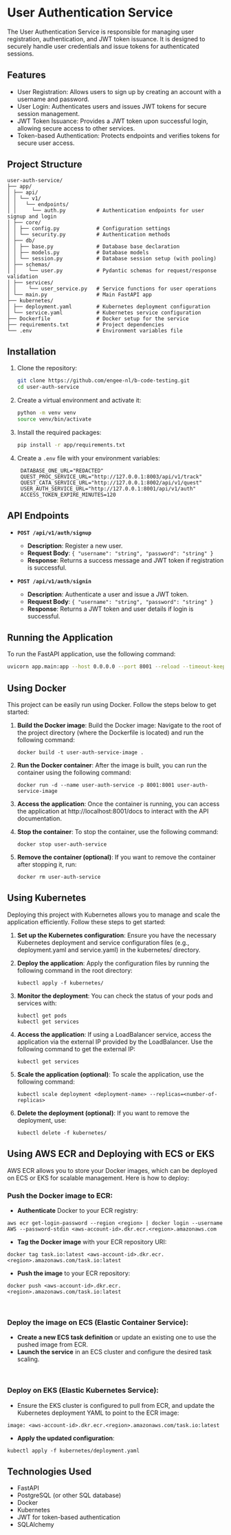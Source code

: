 # User Authentication Service

The User Authentication Service is responsible for managing user registration, authentication, and JWT token issuance. 
It is designed to securely handle user credentials and issue tokens for authenticated sessions.

## Features
- User Registration: Allows users to sign up by creating an account with a username and password.
- User Login: Authenticates users and issues JWT tokens for secure session management.
- JWT Token Issuance: Provides a JWT token upon successful login, allowing secure access to other services.
- Token-based Authentication: Protects endpoints and verifies tokens for secure user access.

## Project Structure
```plaintext 
user-auth-service/ 
├── app/ 
│ ├── api/ 
│ │ └── v1/ 
│ │   └── endpoints/ 
│ │     └── auth.py          # Authentication endpoints for user signup and login 
│ ├── core/ 
│ │ ├── config.py            # Configuration settings 
│ │ └── security.py          # Authentication methods
│ ├── db/
│ │ ├── base.py              # Database base declaration 
│ │ ├── models.py            # Database models 
│ │ └── session.py           # Database session setup (with pooling) 
│ ├── schemas/ 
│ │    └── user.py           # Pydantic schemas for request/response validation 
│ ├── services/ 
│ │    └── user_service.py   # Service functions for user operations 
│ └── main.py                # Main FastAPI app 
├── kubernetes/ 
│ ├── deployment.yaml        # Kubernetes deployment configuration 
│ └── service.yaml           # Kubernetes service configuration 
├── Dockerfile               # Docker setup for the service 
├── requirements.txt         # Project dependencies 
└── .env                     # Environment variables file 
```

## Installation

1. Clone the repository:
   ```bash
   git clone https://github.com/engee-nl/b-code-testing.git
   cd user-auth-service
   ```

2. Create a virtual environment and activate it:
   ```bash
   python -m venv venv
   source venv/bin/activate
   ```

3. Install the required packages:
   ```bash
   pip install -r app/requirements.txt
   ```

4. Create a `.env` file with your environment variables:
   ```plaintext
    DATABASE_ONE_URL="REDACTED"
    QUEST_PROC_SERVICE_URL="http://127.0.0.1:8003/api/v1/track"
    QUEST_CATA_SERVICE_URL="http://127.0.0.1:8002/api/v1/quest"
    USER_AUTH_SERVICE_URL="http://127.0.0.1:8001/api/v1/auth"
    ACCESS_TOKEN_EXPIRE_MINUTES=120
   ```

## API Endpoints

- **`POST /api/v1/auth/signup`**
  - **Description**: Register a new user.
  - **Request Body**: `{ "username": "string", "password": "string" }`
  - **Response**: Returns a success message and JWT token if registration is successful.

- **`POST /api/v1/auth/signin`**
  - **Description**: Authenticate a user and issue a JWT token.
  - **Request Body**: `{ "username": "string", "password": "string" }`
  - **Response**: Returns a JWT token and user details if login is successful.

## Running the Application

To run the FastAPI application, use the following command:

```bash
uvicorn app.main:app --host 0.0.0.0 --port 8001 --reload --timeout-keep-alive 180
```

## Using Docker

This project can be easily run using Docker. Follow the steps below to get started:

1. **Build the Docker image**:
   Build the Docker image: Navigate to the root of the project directory (where the Dockerfile is located) and run the following command:

   ```
   docker build -t user-auth-service-image .
   ```

2. **Run the Docker container**:
   After the image is built, you can run the container using the following command:

   ```
   docker run -d --name user-auth-service -p 8001:8001 user-auth-service-image
   ```

3. **Access the application**:
   Once the container is running, you can access the application at http://localhost:8001/docs to interact with the API documentation.

4. **Stop the container**:
   To stop the container, use the following command:

   ```
   docker stop user-auth-service
   ```

5. **Remove the container (optional)**:
   If you want to remove the container after stopping it, run:

   ```
   docker rm user-auth-service
   ```

## Using Kubernetes

Deploying this project with Kubernetes allows you to manage and scale the application efficiently. Follow these steps to get started:

1. **Set up the Kubernetes configuration**:
   Ensure you have the necessary Kubernetes deployment and service configuration files (e.g., deployment.yaml and service.yaml) in the kubernetes/ directory.

2. **Deploy the application**: 
   Apply the configuration files by running the following command in the root directory:

   ```
   kubectl apply -f kubernetes/
   ```

3. **Monitor the deployment**: 
   You can check the status of your pods and services with:

   ```
   kubectl get pods
   kubectl get services
   ```

4. **Access the application**: 
   If using a LoadBalancer service, access the application via the external IP provided by the LoadBalancer. Use the following command to get the external IP:

   ```
   kubectl get services
   ```

5. **Scale the application (optional)**:
   To scale the application, use the following command:

   ```
   kubectl scale deployment <deployment-name> --replicas=<number-of-replicas>
   ```

6. **Delete the deployment (optional)**:
   If you want to remove the deployment, use:

   ```
   kubectl delete -f kubernetes/
   ```

## Using AWS ECR and Deploying with ECS or EKS
AWS ECR allows you to store your Docker images, which can be deployed on ECS or EKS for scalable management. Here is how to deploy:
### **Push the Docker image to ECR**:
   - **Authenticate** Docker to your ECR registry:
   ```
   aws ecr get-login-password --region <region> | docker login --username AWS --password-stdin <aws-account-id>.dkr.ecr.<region>.amazonaws.com
   ```
   - **Tag the Docker image** with your ECR repository URI:
   ```
   docker tag task.io:latest <aws-account-id>.dkr.ecr.<region>.amazonaws.com/task.io:latest
   ```
   - **Push the image** to your ECR repository:
   ```
   docker push <aws-account-id>.dkr.ecr.<region>.amazonaws.com/task.io:latest
   ```
<br />

### **Deploy the image on ECS (Elastic Container Service)**:
   - **Create a new ECS task definition** or update an existing one to use the pushed image from ECR.
   - **Launch the service** in an ECS cluster and configure the desired task scaling.

<br>

### **Deploy on EKS (Elastic Kubernetes Service)**:
   - Ensure the EKS cluster is configured to pull from ECR, and update the Kubernetes deployment YAML to point to the ECR image:
   ```
   image: <aws-account-id>.dkr.ecr.<region>.amazonaws.com/task.io:latest
   ```
   - **Apply the updated configuration**:
   ```
   kubectl apply -f kubernetes/deployment.yaml
   ```


## Technologies Used
- FastAPI
- PostgreSQL (or other SQL database)
- Docker
- Kubernetes
- JWT for token-based authentication
- SQLAlchemy